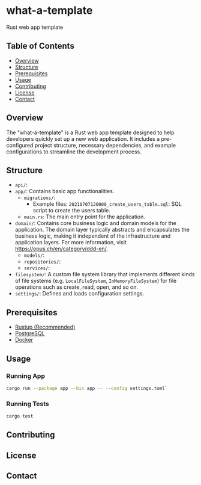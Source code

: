# what-a-template

Rust web app template

## Table of Contents

- [Overview](#overview)
- [Structure](#structure)
- [Prerequisites](#prerequisites)
- [Usage](#usage)
- [Contributing](#contributing)
- [License](#license)
- [Contact](#contact)

## Overview

The "what-a-template"  is a Rust web app template designed to help developers quickly set up a new web application. It
includes a pre-configured project structure, necessary dependencies, and example configurations to streamline the
development process.

## Structure

- `api/`:
- `app/`: Contains basic app functionalities.
    - `migrations/`:
        - Example files: `20210707120000_create_users_table.sql`: SQL script to create the users table.
    - `main.rs`: The main entry point for the application.
- `domain/`: Contains core business logic and domain models for the application. The domain layer typically abstracts
  and encapsulates the business logic, making it independent of the infrastructure and application layers. For more
  information, visit https://opus.ch/en/category/ddd-en/.
    - `models/`:
    - `repositories/`:
    - `services/`:
- `filesystem/`: A custom file system library that implements different kinds of file systems (e.g. `LocalFileSystem`, `InMemoryFileSystem`) for file operations such as create, read, open, and so on.
- `settings/`: Defines and loads configuration settings.

## Prerequisites

- [Rustup (Recommended)](https://www.rust-lang.org/tools/install)
- [PostgreSQL](https://www.postgresql.org/download/)
- [Docker](https://www.docker.com/)

## Usage

### Running App

```bash
cargo run --package app --bin app -- --config settings.toml`
```

### Running Tests

```bash
cargo test
```

## Contributing

## License

## Contact
